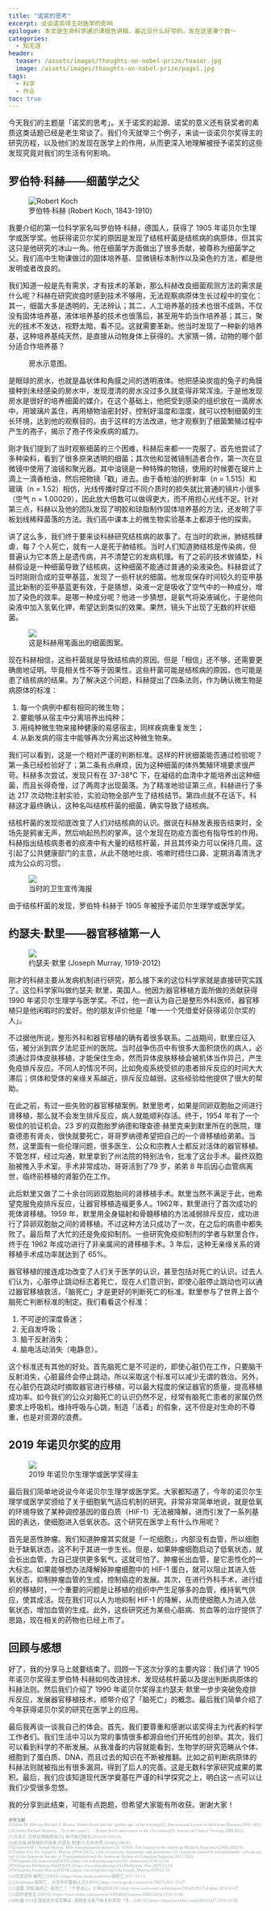 ```yaml
---
title: "诺奖的思考"
excerpt: 谈谈诺奖得主对医学的影响
epilogue: 本文是生命科学通识课报告讲稿，最近没什么好写的，发在这里凑个数～
categories:
  - 知无涯
header:
  teaser: /assets/images/thoughts-on-nobel-prize/teaser.jpg
  image: /assets/images/thoughts-on-nobel-prize/page1.jpg
tags:
  - 科学
  - 作业
toc: true
---
```



今天我们的主题是「诺奖的思考」。关于诺奖的起源、诺奖的意义还有获奖者的素质这类话题已经是老生常谈了。我们今天就举三个例子，来谈一谈诺贝尔奖得主的研究历程，以及他们的发现在医学上的作用，从而更深入地理解被授予诺奖的这些发现究竟对我们的生活有何影响。

## 罗伯特·科赫——细菌学之父

<figure>
  <img src="/assets/images/thoughts-on-nobel-prize/page2.jpg" alt="Robert Koch">
  <figcaption>罗伯特·科赫 (Robert Koch, 1843-1910)</figcaption>
</figure>

我要介绍的第一位科学家名叫罗伯特·科赫，德国人，获得了 1905 年诺贝尔生理学或医学奖。他获得诺贝尔奖的原因是发现了结核杆菌是结核病的病原体，但其实这只是他研究的冰山一角。他在细菌学方面做出了很多贡献，被尊称为细菌学之父。我们高中生物课做过的固体培养基、显微镜标本制作以及染色的方法，都是他发明或者改良的。

我们知道一般是先有需求，才有技术的革新，那么科赫改良细菌观测方法的需求是什么呢？科赫在研究炭疽时感到技术不够用，无法观察病原体生长过程中的变化：其一，细菌大多是透明的，无法辨认；其二，人工培养基的技术也很不成熟，不仅没有固体培养基，液体培养基的技术也很落后，甚至用牛奶当作培养基；其三，聚光的技术不发达，视野太暗，看不见。这就需要革新。他当时发现了一种新的培养基，这种培养基纯天然，是直接从动物身体上获得的。大家猜一猜，动物的哪个部分适合作培养基？

<figure>
  <img src="/assets/images/thoughts-on-nobel-prize/page3.jpg" alt="">
  <figcaption>房水示意图。</figcaption>
</figure>

是眼球的房水，也就是晶状体和角膜之间的透明液体。他把感染炭疽的兔子的角膜接种到未经感染的房水中，发现澄清的房水没过多久就变得非常浑浊。于是他发现房水是很好的培养细菌的媒介。在这个基础上，他把受到感染的组织放在一滴房水中，用玻璃片盖住，再用植物油密封好，控制好温度和湿度，就可以控制细菌的生长环境，达到他的观察目的。由于这样的方法改进，他才观察到了细菌繁殖过程中产生的孢子，揭示了孢子传染疾病的威力。

刚才我们提到了当时观察细菌的三个困难，科赫后来都一一克服了。首先他尝试了多种染料，看到了很多原来透明的细菌；其次他和显微镜制造者合作，第一次在显微镜中使用了油镜和聚光器。其中油镜是一种特殊的物镜，使用的时候要在玻片上滴上一滴香柏油，然后把物镜「戳」进去。由于香柏油的折射率（n = 1.515）和玻璃（n = 1.52）相仿，光线传播时穿过不同介质时的损失就比普通的镜片小很多（空气 n = 1.00029），因此放大倍数可以做得更大，而不用担心光线不足。针对第三点，科赫以及他的团队发现了明胶和琼脂制作固体培养基的方法，还发明了平板划线稀释菌落的方法。我们高中课本上的微生物实验基本上都源于他的探索。

讲了这么多，我们终于要来谈科赫研究结核病的故事了。在当时的欧洲，肺结核肆虐，每 7 个人死亡，就有一人是死于肺结核。当时人们知道肺结核是传染病，但普遍认为它本质上是遗传病，并不清楚它的发病机理。有了之前的技术做铺垫，科赫假设是一种细菌导致了结核病，这种细菌不能通过普通的染液染色。科赫尝试了当时刚刚合成的亚甲基蓝，发现了一些杆状的细菌。他发现保存时间较久的亚甲基蓝比新制的亚甲基蓝更有效，于是猜想，染液一定是吸收了空气中的一种成分，增加了染色的效率。是哪一种成分呢？他进一步猜想，是氨气将染液碱化，于是他向染液中加入氢氧化钾，希望达到类似的效果。果然，镜头下出现了无数的杆状细菌。

<figure>
  <img src="/assets/images/thoughts-on-nobel-prize/page4.jpg" >
  <figcaption>这是科赫用笔画出的细菌图案。 </figcaption>
</figure>



现在科赫相信，这些杆菌就是导致结核病的原因。但是「相信」还不够，还需要更确凿地证明。毕竟相关性不等于因果性，这些杆菌可能是结核病的原因，也可能是患了结核病的结果。为了解决这个问题，科赫提出了四条法则，作为确认微生物是病原体的标准：

1. 每一个病例中都有相同的微生物；
2. 要能够从宿主中分离培养出纯种；
3. 用纯种微生物来接种健康的易感宿主，同样疾病重复发生；
4. 从新发病的宿主中能够再次分离出这种微生物来。

我们可以看到，这是一个相对严谨的判断标准。这样的杆状细菌能否通过检验呢？第一条已经检验好了；第二条有点麻烦，因为这种细菌的体外繁殖环境要求很严苛。科赫多次尝试，发现只有在 37-38℃ 下，在凝结的血清中才能培养出这种细菌，而且长得奇慢，过了两周才出现菌落。为了精准地验证第三点，科赫进行了多达 217 次动物注射实验，实验动物全部产生了结核结节。第四点就不在话下。科赫这才最终确认，这种名叫结核杆菌的细菌，确实导致了结核病。

结核杆菌的发现彻底改变了人们对结核病的认识。据说在科赫发表报告结束时，全场先是鸦雀无声，然后响起热烈的掌声。这个发现在防疫方面也有指导性的作用。科赫指出结核病患者的痰液中有大量的结核杆菌，并且其传染力可以保持几周。这引起了公共健康部门的主意，从此不随地吐痰、咳嗽时捂住口鼻、定期消毒清洗才成为公众的习惯。

<figure>
  <img src="/assets/images/thoughts-on-nobel-prize/page5.jpg" >
  <figcaption>当时的卫生宣传海报</figcaption>
</figure>

由于结核杆菌的发现，罗伯特·科赫于 1905 年被授予诺贝尔生理学或医学奖。

## 约瑟夫·默里——器官移植第一人

<figure>
  <img src="/assets/images/thoughts-on-nobel-prize/page6.jpg" >
  <figcaption>约瑟夫·默里 (Joseph Murray, 1919-2012)</figcaption>
</figure>

刚才的科赫主要从发病机制进行研究，那么接下来的这位科学家就是直接研究实践了。这位科学家叫做约瑟夫·默里，美国人。他因为器官移植方面所做的贡献获得 1990 年诺贝尔生理学与医学奖。不过，他一直认为自己是整形外科医师，器官移植只是他闲暇时的爱好。他的朋友评价他是「唯一一个凭借爱好获得诺贝尔奖的人」。

不过据他所说，整形外科和器官移植的确有着很多联系。二战期间，默里应征入伍，被分派到宾夕法尼亚州的医院。当时战争伤员中有很多大面积烧伤的病人，必须通过异体皮肤移植，才能保住生命，然而异体皮肤移植会被机体当作异己，产生免疫排斥反应。不同人的情况不同，比如免疫系统受损的患者排斥反应的时间大大滞后；供体和受体的亲缘关系越近，排斥反应越弱。这些经验给他提供了很大的帮助。

在此之前，有过一些失败的器官移植案例。默里思考，如果是同卵双胞胎之间进行肾移植，那么就不会发生排斥反应，病人就能顺利存活。终于，1954 年有了一个极佳的验证机会。23 岁的双胞胎罗纳德和理查德·赫里克来到默里所在的医院，理查德患有肾炎，很快就要死亡，哥哥罗纳德希望把自己的一个肾移植给弟弟。当然，这里面有一些伦理问题，很多医生、公众和宗教人士都反对活体的器官移植。不管怎样，经过沟通，默里拿到了州法院的特别法令，批准了这台手术。最终双胞胎被推入手术室。手术非常成功，哥哥活到了79 岁，弟弟 8 年后因心血管病离世，临终前移植的肾脏仍在工作。

此后默里又做了二十余台同卵双胞胎间的肾移植手术。默里当然不满足于此，他希望克服免疫排斥反应，让器官移植造福更多人。1962年，默里进行了首次成功的死体肾移植。1959 年，默里用全身辐射和骨髓移植的方法减弱排斥反应，成功进行了异卵双胞胎之间的肾移植。不过这种方法只成功了一次，在之后的病患中都失败了。最后帮了大忙的还是免疫抑制剂。一些研究免疫抑制剂的学者与默里合作，终于在 1962 年成功进行了非亲属间的肾移植手术。3 年后，这种无亲缘关系的肾移植手术成功率就达到了 65%。

器官移植的接连成功改变了人们关于医学的认识，甚至包括对死亡的认识。过去人们认为，心脏停止跳动标志着死亡，现在人们意识到，即使心脏停止跳动也可以通过器官移植救活，「脑死亡」才是更好的判断死亡的标准。默里参与了世界上首个脑死亡判断标准的制定。我们看看这个标准：

1. 不可逆的深度昏迷；
2. 无自发呼吸；
3. 脑干反射消失；
4. 脑电活动消失（电静息）。

这个标准还有其他的好处。首先脑死亡是不可逆的，即使心脏仍在工作，只要脑干反射消失，心脏最终会停止跳动，所以采取这个标准可以减少无谓的救治。另外，在心脏仍在跳动时摘取器官进行移植，可以最大程度的保证器官的质量，提高移植成功率。如今我们的公众对脑死亡的认识仍然不足，经常有脑死亡患者的家属仍然要求上呼吸机，维持呼吸与心跳，制造「活着」的假象，这不但是对生命的不尊重，也是对资源的浪费。

## 2019 年诺贝尔奖的应用

<figure>
  <img src="/assets/images/thoughts-on-nobel-prize/page7.jpg" >
  <figcaption>2019 年诺贝尔生理学或医学奖得主</figcaption>
</figure>

最后我们简单地说说今年诺贝尔生理学或医学奖。大家都知道了，今年的诺贝尔生理学或医学奖颁给了关于细胞氧气适应机制的研究。非常非常简单地说，就是低氧的环境导致了某种调控基因的蛋白质（HIF-1）无法被降解，进而引发了一系列基因的表达，使细胞进入低氧状态。这个研究在医学上有什么作用呢？

首先是恶性肿瘤。我们知道肿瘤其实就是「一坨细胞」，内部没有血管，所以细胞处于缺氧状态，这不利于其进一步生长。但是，如果肿瘤细胞启动了低氧状态，就会长出血管，为自己提供更多氧气，这就可怕了。肿瘤长出血管，是它恶性化的一大标志。如果能够想办法降解掉肿瘤细胞中的 HIF-1 蛋白，就可以阻止其进入低氧状态，抑制肿瘤血管的生成，控制癌症的发展。其次，在进行外科手术，进行组织的移植时，一个重要的问题是让移植的组织中产生足够多的血管，维持氧气供应，使其成活。现在我们可以人为地抑制 HIF-1 的降解，从而使细胞人为进入低氧状态，增加血管的生成。此外，这些研究还为某些心脏病、贫血等的治疗提供了思路，现在相关的药物也已经上市了。

## 回顾与感想

好了，我的分享马上就要结束了。回顾一下这次分享的主要内容：我们讲了 1905 年诺贝尔奖得主罗伯特·科赫如何改进技术、发现结核杆菌以及提出判断病原体的科赫法则。然后我们介绍了 1990 年诺贝尔奖得主约瑟夫·默里一步步突破免疫排斥反应，发展器官移植技术，顺带介绍了「脑死亡」的概念。最后我们简单介绍了今年获得诺贝尔奖的研究在医学上的应用。

最后我再谈一谈我自己的体会。首先，我们要尊重和感谢以诺奖得主为代表的科学工作者们。我们生活中习以为常的事情很多都源自他们开拓性的创举。其次，我们可以看到科学的不断发展。从我准备的内容就能看到，生物学的研究范畴从个体、细胞到了蛋白质、DNA，而且过去的知识在不断被推翻。比如之前判断病原体的科赫法则就被指出有很多漏洞，得到了后人的完善。这是无数科学家研究成果的累积。最后，我们应该知道现代医学奠基在严谨的科学探究之上，明白这一点可以让我们少受很多忽悠。

我的分享到此结束，可能有点跑题，但希望大家能有所收获。谢谢大家！

<p style="font-size: .6em; color:#9ba1a6; font-family: serif; word-break: break-all"><b>参考文献</b><br />
[1]Steve M. Blevins,Michael S. Bronze. Robert Koch and the ‘golden age’ of bacteriology[J]. International Journal of Infectious Diseases,2009,14(9).<br />
[2]Charles Richard Madeley. 「Is it the cause?」—Robert Koch and viruses in the 21st century[J]. Journal of Clinical Virology,2008,43(1).<br />
[3]方舟子. 怎样证明病原体[N]. 新华每日电讯,2014-01-10(014).<br />
[4]吴志强.肾移植的开辟者:约瑟夫·默里[J].生命世界,2016(02):88-93.<br />
[5]Friedrich M J. Joseph Murray, MD--transplantation pioneer.[J]. JAMA: The Journal of the American Medical Association,2004,292(24).<br />
[6]Tullius S G. Dr. Joseph E. Murray (1919-2012): a life of curiosity, humanism, and persistence.[J]. American journal of transplantation : official journal of the American Society of Transplantation and the American Society of Transplant Surgeons,2013,13(1).<br />
[7]Wikipedia.Oil immersion[EB/OL].https://en.wikipedia.org/wiki/Oil_immersion,2019-12-04.<br />
[8]Wikipedia.Methylene blue[EB/OL].https://en.wikipedia.org/wiki/Methylene_blue,2019-12-04.<br />
[9]Wikipedia.Joseph Murray[EB/OL].https://en.wikipedia.org/wiki/Joseph_Murray,2019-11-20.<br />
[10]百度百科.脑死亡[EB/OL].https://baike.baidu.com/item/脑死亡,2017-11-13.<br />
[11]dolphinhui.脑死亡，对生命的重新认识[EB/OL].https://www.guokr.com/article/70070,2011-10-27. <br />
[12]温薷, 郭超.脑死亡=真死亡？「千里送心」引争议[EB/OL].http://news.sciencenet.cn/htmlnews/2014/5/293754.shtm,2014-05-07.<br />
[13]菲利普医生.[EB/OL].https://www.zhihu.com/question/349548263/answer/848652624,2019-10-08.<br />
[14]叶盛.2019生理或医学诺奖解读 | 细胞里与氧气有关的那双「手」[EB/OL].https://zhuanlan.zhihu.com/p/85525437,2019-10-08.</p>
